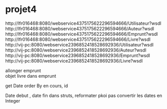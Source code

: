 # projet4


<wsdlUrls>
						<wsdlUrl>
							http://lfr016468:8080/webservice4375175622296594666/Utilisateur?wsdl</wsdlUrl>
						<wsdlUrl>
							http://lfr016468:8080/webservice4375175622296594666/Auteur?wsdl</wsdlUrl>
						<wsdlUrl>
							http://lfr016468:8080/webservice4375175622296594666/Emprunt?wsdl</wsdlUrl>
						<wsdlUrl>						
							http://lfr016468:8080/webservice4375175622296594666/Livre?wsdl</wsdlUrl>
</wsdlUrls>

<wsdlUrls>
						<wsdlUrl>
							http://vij-pc:8080/webservice2396852418528692936/Utilisateur?wsdl</wsdlUrl>
						<wsdlUrl>
							http://vij-pc:8080/webservice2396852418528692936/Auteur?wsdl</wsdlUrl>
						<wsdlUrl>
							http://vij-pc:8080/webservice2396852418528692936/Emprunt?wsdl</wsdlUrl>
						<wsdlUrl>
							http://vij-pc:8080/webservice2396852418528692936/Livre?wsdl</wsdlUrl>
</wsdlUrls>

allonger emprunt    
objet livre dans emprunt

get Date order By en cours, id

Date debut , date fin dans struts, reformater
pkoi pas convertir les dates en Integer